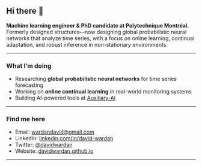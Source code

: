 ## Hi there 👋

**Machine learning engineer & PhD candidate at Polytechnique Montréal.**
Formerly designed structures—now designing global probabilistic neural networks that analyze time series, with a focus on online learning, continual adaptation, and robust inference in non-stationary environments.

---

### What I’m doing

- Researching **global probabilistic neural networks** for time series forecasting  
- Working on **online continual learning** in real-world monitoring systems  
- Building AI-powered tools at [Auxiliary-AI](https://github.com/auxiliary-ai)  

---

### Find me here

- Email: [wardandavid@gmail.com](mailto:wardandavid@gmail.com)  
- LinkedIn: [linkedin.com/in/david-wardan](https://linkedin.com/in/david-wardan)  
- Twitter: [@davidwardan](https://twitter.com/davidwardan)  
- Website: [davidwardan.github.io](https://davidwardan.github.io)

---
